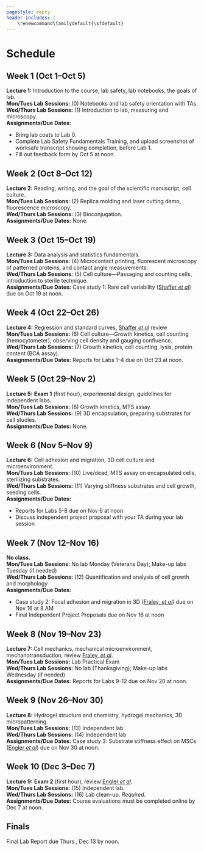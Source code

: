 ```yaml
---
pagestyle: empty
header-includes: |
    \renewcommand\familydefault{\sfdefault}
---
```


# Schedule

## Week 1 (Oct 1–Oct 5)

**Lecture 1:** Introduction to the course, lab safety, lab notebooks, the goals of lab.  
**Mon/Tues Lab Sessions:** (0) Notebooks and lab safety orientation with TAs.  
**Wed/Thurs Lab Sessions:** (1) Introduction to lab, measuring and microscopy.  
**Assignments/Due Dates:**

- Bring lab coats to Lab 0.
- Complete Lab Safety Fundamentals Training, and upload screenshot of worksafe transcript showing completion, before Lab 1.
- Fill out feedback form by Oct 5 at noon.

## Week 2 (Oct 8–Oct 12)

**Lecture 2:** Reading, writing, and the goal of the scientific manuscript, cell culture.  
**Mon/Tues Lab Sessions:** (2) Replica molding and laser cutting demo, fluorescence microscopy.  
**Wed/Thurs Lab Sessions:** (3) Bioconjugation.  
**Assignments/Due Dates:** None.

## Week 3 (Oct 15–Oct 19)

**Lecture 3:** Data analysis and statistics fundamentals.  
**Mon/Tues Lab Sessions:** (4) Microcontact printing, fluorescent microscopy of patterned proteins, and contact angle measurements.  
**Wed/Thurs Lab Sessions:** (5) Cell culture—Passaging and counting cells, introduction to sterile technique.  
**Assignments/Due Dates:** Case study 1: Rare cell variability ([Shaffer *et al*](https://www.nature.com/articles/nature22794)) due on Oct 19 at noon.

## Week 4 (Oct 22–Oct 26)

**Lecture 4:** Regression and standard curves, [Shaffer *et al*](https://www.nature.com/articles/nature22794) review  
**Mon/Tues Lab Sessions:** (6) Cell culture—Growth kinetics, cell counting (hemocytometer), observing cell density and gauging confluence.  
**Wed/Thurs Lab Sessions:** (7) Growth kinetics, cell counting, lysis, protein content (BCA assay).  
**Assignments/Due Dates:** Reports for Labs 1–4 due on Oct 23 at noon.

## Week 5 (Oct 29–Nov 2)

**Lecture 5:** **Exam 1** (first hour), experimental design, guidelines for independent labs.  
**Mon/Tues Lab Sessions:** (8) Growth kinetics, MTS assay.  
**Wed/Thurs Lab Sessions:** (9) 3D encapsulation, preparing substrates for cell studies.  
**Assignments/Due Dates:** None.

## Week 6 (Nov 5–Nov 9)

**Lecture 6:** Cell adhesion and migration, 3D cell culture and microenvironment.  
**Mon/Tues Lab Sessions:** (10) Live/dead, MTS assay on encapsulated cells, sterilizing substrates.  
**Wed/Thurs Lab Sessions:** (11) Varying stiffness substrates and cell growth, seeding cells.  
**Assignments/Due Dates:**

- Reports for Labs 5-8 due on Nov 6 at noon
- Discuss independent project proposal with your TA during your lab session

## Week 7 (Nov 12–Nov 16)

**No class.**  
**Mon/Tues Lab Sessions:** No lab Monday (Veterans Day); Make-up labs Tuesday (if needed)  
**Wed/Thurs Lab Sessions:** (12) Quantification and analysis of cell growth and morphology  
**Assignments/Due Dates:**

- Case study 2: Focal adhesion and migration in 3D ([Fraley, *et al*](https://dx.doi.org/10.1038%2Fncb2062)) due on Nov 16 at 8 AM
- Final Independent Project Proposals due on Nov 16 at noon

## Week 8 (Nov 19–Nov 23)

**Lecture 7:** Cell mechanics, mechanical microenvironment, mechanotransduction, review [Fraley, *et al*](https://dx.doi.org/10.1038%2Fncb2062).  
**Mon/Tues Lab Sessions:** Lab Practical Exam  
**Wed/Thurs Lab Sessions:** No lab (Thanksgiving); Make-up labs Wednesday (if needed)  
**Assignments/Due Dates:** Reports for Labs 9-12 due on Nov 20 at noon.

## Week 9 (Nov 26–Nov 30)

**Lecture 8:** Hydrogel structure and chemistry, hydrogel mechanics, 3D micropatterning.  
**Mon/Tues Lab Sessions:** (13) Independent lab  
**Wed/Thurs Lab Sessions:** (14) Independent lab  
**Assignments/Due Dates:** Case study 3: Substrate stiffness effect on MSCs ([Engler *et al*](https://doi.org/10.1016/j.cell.2006.06.044)) due on Nov 30 at noon.

## Week 10 (Dec 3–Dec 7)

**Lecture 9:** **Exam 2** (first hour), review [Engler *et al*](https://doi.org/10.1016/j.cell.2006.06.044).  
**Mon/Tues Lab Sessions:** (15) Independent lab.  
**Wed/Thurs Lab Sessions:** (16) Lab clean-up. *Required*.  
**Assignments/Due Dates:** Course evaluations must be completed online by Dec 7 at noon.

## Finals

Final Lab Report due Thurs., Dec 13 by noon.
